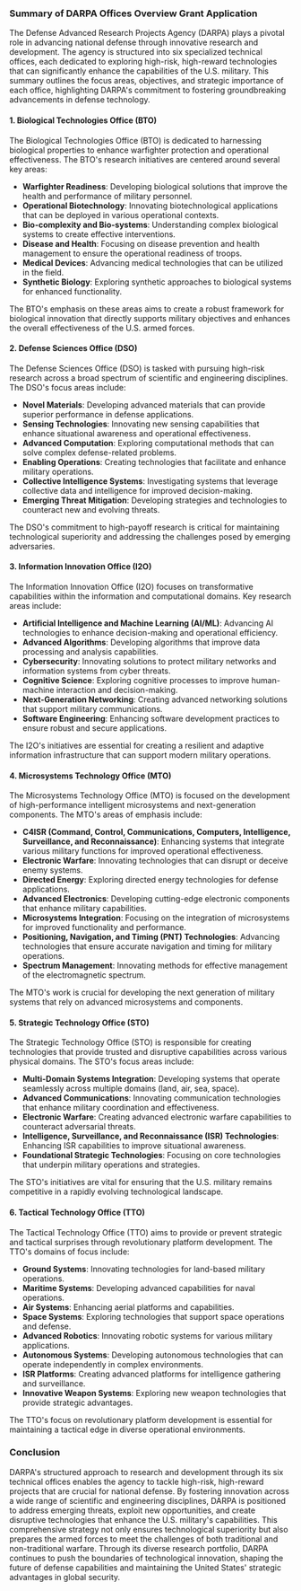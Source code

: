 ### Summary of DARPA Offices Overview Grant Application

The Defense Advanced Research Projects Agency (DARPA) plays a pivotal role in advancing national defense through innovative research and development. The agency is structured into six specialized technical offices, each dedicated to exploring high-risk, high-reward technologies that can significantly enhance the capabilities of the U.S. military. This summary outlines the focus areas, objectives, and strategic importance of each office, highlighting DARPA's commitment to fostering groundbreaking advancements in defense technology.

#### 1. Biological Technologies Office (BTO)

The Biological Technologies Office (BTO) is dedicated to harnessing biological properties to enhance warfighter protection and operational effectiveness. The BTO's research initiatives are centered around several key areas:

- **Warfighter Readiness**: Developing biological solutions that improve the health and performance of military personnel.
- **Operational Biotechnology**: Innovating biotechnological applications that can be deployed in various operational contexts.
- **Bio-complexity and Bio-systems**: Understanding complex biological systems to create effective interventions.
- **Disease and Health**: Focusing on disease prevention and health management to ensure the operational readiness of troops.
- **Medical Devices**: Advancing medical technologies that can be utilized in the field.
- **Synthetic Biology**: Exploring synthetic approaches to biological systems for enhanced functionality.

The BTO's emphasis on these areas aims to create a robust framework for biological innovation that directly supports military objectives and enhances the overall effectiveness of the U.S. armed forces.

#### 2. Defense Sciences Office (DSO)

The Defense Sciences Office (DSO) is tasked with pursuing high-risk research across a broad spectrum of scientific and engineering disciplines. The DSO's focus areas include:

- **Novel Materials**: Developing advanced materials that can provide superior performance in defense applications.
- **Sensing Technologies**: Innovating new sensing capabilities that enhance situational awareness and operational effectiveness.
- **Advanced Computation**: Exploring computational methods that can solve complex defense-related problems.
- **Enabling Operations**: Creating technologies that facilitate and enhance military operations.
- **Collective Intelligence Systems**: Investigating systems that leverage collective data and intelligence for improved decision-making.
- **Emerging Threat Mitigation**: Developing strategies and technologies to counteract new and evolving threats.

The DSO's commitment to high-payoff research is critical for maintaining technological superiority and addressing the challenges posed by emerging adversaries.

#### 3. Information Innovation Office (I2O)

The Information Innovation Office (I2O) focuses on transformative capabilities within the information and computational domains. Key research areas include:

- **Artificial Intelligence and Machine Learning (AI/ML)**: Advancing AI technologies to enhance decision-making and operational efficiency.
- **Advanced Algorithms**: Developing algorithms that improve data processing and analysis capabilities.
- **Cybersecurity**: Innovating solutions to protect military networks and information systems from cyber threats.
- **Cognitive Science**: Exploring cognitive processes to improve human-machine interaction and decision-making.
- **Next-Generation Networking**: Creating advanced networking solutions that support military communications.
- **Software Engineering**: Enhancing software development practices to ensure robust and secure applications.

The I2O's initiatives are essential for creating a resilient and adaptive information infrastructure that can support modern military operations.

#### 4. Microsystems Technology Office (MTO)

The Microsystems Technology Office (MTO) is focused on the development of high-performance intelligent microsystems and next-generation components. The MTO's areas of emphasis include:

- **C4ISR (Command, Control, Communications, Computers, Intelligence, Surveillance, and Reconnaissance)**: Enhancing systems that integrate various military functions for improved operational effectiveness.
- **Electronic Warfare**: Innovating technologies that can disrupt or deceive enemy systems.
- **Directed Energy**: Exploring directed energy technologies for defense applications.
- **Advanced Electronics**: Developing cutting-edge electronic components that enhance military capabilities.
- **Microsystems Integration**: Focusing on the integration of microsystems for improved functionality and performance.
- **Positioning, Navigation, and Timing (PNT) Technologies**: Advancing technologies that ensure accurate navigation and timing for military operations.
- **Spectrum Management**: Innovating methods for effective management of the electromagnetic spectrum.

The MTO's work is crucial for developing the next generation of military systems that rely on advanced microsystems and components.

#### 5. Strategic Technology Office (STO)

The Strategic Technology Office (STO) is responsible for creating technologies that provide trusted and disruptive capabilities across various physical domains. The STO's focus areas include:

- **Multi-Domain Systems Integration**: Developing systems that operate seamlessly across multiple domains (land, air, sea, space).
- **Advanced Communications**: Innovating communication technologies that enhance military coordination and effectiveness.
- **Electronic Warfare**: Creating advanced electronic warfare capabilities to counteract adversarial threats.
- **Intelligence, Surveillance, and Reconnaissance (ISR) Technologies**: Enhancing ISR capabilities to improve situational awareness.
- **Foundational Strategic Technologies**: Focusing on core technologies that underpin military operations and strategies.

The STO's initiatives are vital for ensuring that the U.S. military remains competitive in a rapidly evolving technological landscape.

#### 6. Tactical Technology Office (TTO)

The Tactical Technology Office (TTO) aims to provide or prevent strategic and tactical surprises through revolutionary platform development. The TTO's domains of focus include:

- **Ground Systems**: Innovating technologies for land-based military operations.
- **Maritime Systems**: Developing advanced capabilities for naval operations.
- **Air Systems**: Enhancing aerial platforms and capabilities.
- **Space Systems**: Exploring technologies that support space operations and defense.
- **Advanced Robotics**: Innovating robotic systems for various military applications.
- **Autonomous Systems**: Developing autonomous technologies that can operate independently in complex environments.
- **ISR Platforms**: Creating advanced platforms for intelligence gathering and surveillance.
- **Innovative Weapon Systems**: Exploring new weapon technologies that provide strategic advantages.

The TTO's focus on revolutionary platform development is essential for maintaining a tactical edge in diverse operational environments.

### Conclusion

DARPA's structured approach to research and development through its six technical offices enables the agency to tackle high-risk, high-reward projects that are crucial for national defense. By fostering innovation across a wide range of scientific and engineering disciplines, DARPA is positioned to address emerging threats, exploit new opportunities, and create disruptive technologies that enhance the U.S. military's capabilities. This comprehensive strategy not only ensures technological superiority but also prepares the armed forces to meet the challenges of both traditional and non-traditional warfare. Through its diverse research portfolio, DARPA continues to push the boundaries of technological innovation, shaping the future of defense capabilities and maintaining the United States' strategic advantages in global security.